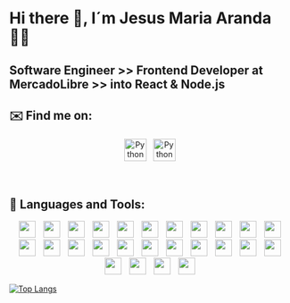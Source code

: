# Hi there 👋, I´m Jesus Maria Aranda  👨‍💻

## Software Engineer >> Frontend Developer at MercadoLibre >> into React & Node.js

<!--
**arandajm/arandajm** is a ✨ _special_ ✨ repository because its `README.md` (this file) appears on your GitHub profile.

Here are some ideas to get you started:

- 🔭 I’m currently working on ...
- 🌱 I’m currently learning ...
- 👯 I’m looking to collaborate on ...
- 🤔 I’m looking for help with ...
- 💬 Ask me about ...
- 📫 How to reach me: ...
- 😄 Pronouns: ...
- ⚡ Fun fact: ...
-->

## ✉️ Find me on:


<p align="center">
 <a href="https://www.linkedin.com/in/aranda-jm/" target="_blank" rel="noopener noreferrer"> <img src="https://cdn.jsdelivr.net/npm/simple-icons@v3/icons/linkedin.svg" alt="Python" height="40" style="vertical-align:top; margin:4px"></a>
 <a href="mailto:jesus.maria.aranda@gmail.com"> <img src="https://cdn.jsdelivr.net/npm/simple-icons@v3/icons/gmail.svg" alt="Python" height="40" style="vertical-align:top; margin:4px"></a>
</p>

<br />

## 🧰 Languages and Tools:
<p align="center">  
  <a target="_blank" rel="noopener noreferrer" href="https://camo.githubusercontent.com/0c6adf0b34772f192a1c98b80ca013f2d69e954738b20062a114d9bbd245aab5/68747470733a2f2f63646e2e737667706f726e2e636f6d2f6c6f676f732f6a6176617363726970742e737667"><img src="https://camo.githubusercontent.com/0c6adf0b34772f192a1c98b80ca013f2d69e954738b20062a114d9bbd245aab5/68747470733a2f2f63646e2e737667706f726e2e636f6d2f6c6f676f732f6a6176617363726970742e737667" width="30px" height="30px" hspace="5" data-canonical-src="https://cdn.svgporn.com/logos/javascript.svg" style="max-width:100%;"></a>
  <a target="_blank" rel="noopener noreferrer" href="https://camo.githubusercontent.com/0bb402939edb9c333066f4d8c36448ad145d5b0afa1b388b871140235f501359/68747470733a2f2f63646e2e737667706f726e2e636f6d2f6c6f676f732f747970657363726970742d69636f6e2e737667"><img src="https://camo.githubusercontent.com/0bb402939edb9c333066f4d8c36448ad145d5b0afa1b388b871140235f501359/68747470733a2f2f63646e2e737667706f726e2e636f6d2f6c6f676f732f747970657363726970742d69636f6e2e737667" width="30px" height="30px" hspace="5" data-canonical-src="https://cdn.svgporn.com/logos/typescript-icon.svg" style="max-width:100%;"></a>
  <a target="_blank" rel="noopener noreferrer" href="https://camo.githubusercontent.com/258e4f46e082ec3dcfa3c4a90970a3d69d992c78c977ba7e0dd47b100a66f6f2/68747470733a2f2f63646e2e737667706f726e2e636f6d2f6c6f676f732f72656163742e737667"><img src="https://camo.githubusercontent.com/258e4f46e082ec3dcfa3c4a90970a3d69d992c78c977ba7e0dd47b100a66f6f2/68747470733a2f2f63646e2e737667706f726e2e636f6d2f6c6f676f732f72656163742e737667" width="30px" height="30px" hspace="5" data-canonical-src="https://cdn.svgporn.com/logos/react.svg" style="max-width:100%;"></a>
   <a target="_blank" rel="noopener noreferrer" href="https://camo.githubusercontent.com/3bb4e08007aeb844bff964ccb7d928b237019cf9c83a37ac66f763cd01d8ce1a/68747470733a2f2f63646e2e737667706f726e2e636f6d2f6c6f676f732f6e6f64656a732d69636f6e2e737667"><img src="https://camo.githubusercontent.com/3bb4e08007aeb844bff964ccb7d928b237019cf9c83a37ac66f763cd01d8ce1a/68747470733a2f2f63646e2e737667706f726e2e636f6d2f6c6f676f732f6e6f64656a732d69636f6e2e737667" width="30px" height="30px" hspace="5" data-canonical-src="https://cdn.svgporn.com/logos/nodejs-icon.svg" style="max-width:100%;"></a>
  <a target="_blank" rel="noopener noreferrer" href="https://camo.githubusercontent.com/c5a472600361aef03d940d262f424b49c376f66fc1ff867fba79dc0184f5d577/68747470733a2f2f63646e2e737667706f726e2e636f6d2f6c6f676f732f616e67756c61722d69636f6e2e737667"><img src="https://camo.githubusercontent.com/c5a472600361aef03d940d262f424b49c376f66fc1ff867fba79dc0184f5d577/68747470733a2f2f63646e2e737667706f726e2e636f6d2f6c6f676f732f616e67756c61722d69636f6e2e737667" width="30px" height="30px" hspace="5" data-canonical-src="https://cdn.svgporn.com/logos/angular-icon.svg" style="max-width:100%;"></a>
   <a target="_blank" rel="noopener noreferrer" href="https://camo.githubusercontent.com/2fcba7836008c09ac57d928bd0756215178d9aafc555ddb34eecd0b9653fbcb3/68747470733a2f2f63646e2e737667706f726e2e636f6d2f6c6f676f732f626162656c2e737667"><img src="https://raw.githubusercontent.com/webpack/media/master/logo/icon-square-small.png" width="30px" height="30px" hspace="5" data-canonical-src="https://cdn.svgporn.com/logos/babel.svg" style="max-width:100%;"></a> 
   <a target="_blank" rel="noopener noreferrer" href="https://camo.githubusercontent.com/2fcba7836008c09ac57d928bd0756215178d9aafc555ddb34eecd0b9653fbcb3/68747470733a2f2f63646e2e737667706f726e2e636f6d2f6c6f676f732f626162656c2e737667"><img src="https://camo.githubusercontent.com/2fcba7836008c09ac57d928bd0756215178d9aafc555ddb34eecd0b9653fbcb3/68747470733a2f2f63646e2e737667706f726e2e636f6d2f6c6f676f732f626162656c2e737667" width="30px" height="30px" hspace="5" data-canonical-src="https://cdn.svgporn.com/logos/babel.svg" style="max-width:100%;"></a>
   <a target="_blank" rel="noopener noreferrer" href="https://camo.githubusercontent.com/e128a7ebc1defedc5413a9c76cbbcdc489b0f89fb009e6a5d661bdbede30d3bd/68747470733a2f2f63646e2e737667706f726e2e636f6d2f6c6f676f732f6d6f6e676f64622e737667"><img src="https://camo.githubusercontent.com/e128a7ebc1defedc5413a9c76cbbcdc489b0f89fb009e6a5d661bdbede30d3bd/68747470733a2f2f63646e2e737667706f726e2e636f6d2f6c6f676f732f6d6f6e676f64622e737667" width="30px" height="30px" hspace="5" data-canonical-src="https://cdn.svgporn.com/logos/mongodb.svg" style="max-width:100%;"></a> 
  <a target="_blank" rel="noopener noreferrer" href="https://camo.githubusercontent.com/0a6ef04b1c423027658e0a15df6296f8b93a76459be3adc5ce69df27eaed7575/68747470733a2f2f63646e2e737667706f726e2e636f6d2f6c6f676f732f68746d6c2d352e737667"><img src="https://camo.githubusercontent.com/0a6ef04b1c423027658e0a15df6296f8b93a76459be3adc5ce69df27eaed7575/68747470733a2f2f63646e2e737667706f726e2e636f6d2f6c6f676f732f68746d6c2d352e737667" width="30px" height="30px" hspace="5" data-canonical-src="https://cdn.svgporn.com/logos/html-5.svg" style="max-width:100%;"></a>
 <a target="_blank" rel="noopener noreferrer" href="https://camo.githubusercontent.com/367dd0be4d8a115eea884c2794dd1ab8751034782a4cf9f0d0c1155fd984a7d0/68747470733a2f2f63646e2e737667706f726e2e636f6d2f6c6f676f732f6373732d332e737667"><img src="https://camo.githubusercontent.com/367dd0be4d8a115eea884c2794dd1ab8751034782a4cf9f0d0c1155fd984a7d0/68747470733a2f2f63646e2e737667706f726e2e636f6d2f6c6f676f732f6373732d332e737667" width="30px" height="30px" hspace="5" data-canonical-src="https://cdn.svgporn.com/logos/css-3.svg" style="max-width:100%;"></a>
 <a target="_blank" rel="noopener noreferrer" href="https://camo.githubusercontent.com/0984a2a03d3a8a3d4deb5769a2c44902d19abef9bf1f7c6db9d834a16efbb48b/68747470733a2f2f63646e2e737667706f726e2e636f6d2f6c6f676f732f6a656e6b696e732e737667"><img src="https://camo.githubusercontent.com/0984a2a03d3a8a3d4deb5769a2c44902d19abef9bf1f7c6db9d834a16efbb48b/68747470733a2f2f63646e2e737667706f726e2e636f6d2f6c6f676f732f6a656e6b696e732e737667" width="30px" height="30px" hspace="5" data-canonical-src="https://cdn.svgporn.com/logos/jenkins.svg" style="max-width:100%;"></a>  
  <a target="_blank" rel="noopener noreferrer" href="https://camo.githubusercontent.com/0794037c301f4b831f915b590be46f240f39d499d6d3a69097c931dda0acf80f/68747470733a2f2f63646e2e737667706f726e2e636f6d2f6c6f676f732f6a6972612e737667"><img src="https://camo.githubusercontent.com/0794037c301f4b831f915b590be46f240f39d499d6d3a69097c931dda0acf80f/68747470733a2f2f63646e2e737667706f726e2e636f6d2f6c6f676f732f6a6972612e737667" width="30px" height="30px" hspace="5" data-canonical-src="https://cdn.svgporn.com/logos/jira.svg" style="max-width:100%;"></a>  
  <a target="_blank" rel="noopener noreferrer" href="https://camo.githubusercontent.com/6b3fa9c81cf0e9ab62d8459f58cc160b2a458baa4411a26e5f7eaa9657e05bc5/68747470733a2f2f63646e2e737667706f726e2e636f6d2f6c6f676f732f706f73746d616e2e737667"><img src="https://camo.githubusercontent.com/6b3fa9c81cf0e9ab62d8459f58cc160b2a458baa4411a26e5f7eaa9657e05bc5/68747470733a2f2f63646e2e737667706f726e2e636f6d2f6c6f676f732f706f73746d616e2e737667" width="30px" height="30px" hspace="5" data-canonical-src="https://cdn.svgporn.com/logos/postman.svg" style="max-width:100%;"></a>
  <a target="_blank" rel="noopener noreferrer" href="https://camo.githubusercontent.com/43f0abd518423f1704c3b85b4b71538f18a8a233ac940ecccef9e4a8893f4e95/68747470733a2f2f63646e2e737667706f726e2e636f6d2f6c6f676f732f736173732e737667"><img src="https://camo.githubusercontent.com/43f0abd518423f1704c3b85b4b71538f18a8a233ac940ecccef9e4a8893f4e95/68747470733a2f2f63646e2e737667706f726e2e636f6d2f6c6f676f732f736173732e737667" width="30px" height="30px" hspace="5" data-canonical-src="https://cdn.svgporn.com/logos/sass.svg" style="max-width:100%;"></a>
  <a target="_blank" rel="noopener noreferrer" href="https://camo.githubusercontent.com/af486d9170c36d770475cb2626f0f6d869f4fbf1e6ea12b7cfd566a262283058/68747470733a2f2f63646e2e737667706f726e2e636f6d2f6c6f676f732f6e706d2e737667"><img src="https://camo.githubusercontent.com/af486d9170c36d770475cb2626f0f6d869f4fbf1e6ea12b7cfd566a262283058/68747470733a2f2f63646e2e737667706f726e2e636f6d2f6c6f676f732f6e706d2e737667" width="30px" height="30px" hspace="5" data-canonical-src="https://cdn.svgporn.com/logos/npm.svg" style="max-width:100%;"></a>
  <a target="_blank" rel="noopener noreferrer" href="https://camo.githubusercontent.com/1b6bcb75fd55036a4d54b2737259d4f8d3217e74917d86c2e5a6614eac6ff799/68747470733a2f2f63646e2e737667706f726e2e636f6d2f6c6f676f732f6e6f64656d6f6e2e737667"><img src="https://camo.githubusercontent.com/1b6bcb75fd55036a4d54b2737259d4f8d3217e74917d86c2e5a6614eac6ff799/68747470733a2f2f63646e2e737667706f726e2e636f6d2f6c6f676f732f6e6f64656d6f6e2e737667" width="30px" height="30px" hspace="5" data-canonical-src="https://cdn.svgporn.com/logos/nodemon.svg" style="max-width:100%;"></a>
  <a target="_blank" rel="noopener noreferrer" href="https://camo.githubusercontent.com/d2821617ebb471dac3033a3e0b8e17c692f6ed59c0c9ad8acdfa7562a6ea6a81/68747470733a2f2f63646e2e737667706f726e2e636f6d2f6c6f676f732f6769742d69636f6e2e737667"><img src="https://camo.githubusercontent.com/d2821617ebb471dac3033a3e0b8e17c692f6ed59c0c9ad8acdfa7562a6ea6a81/68747470733a2f2f63646e2e737667706f726e2e636f6d2f6c6f676f732f6769742d69636f6e2e737667" width="30px" height="30px" hspace="5" data-canonical-src="https://cdn.svgporn.com/logos/git-icon.svg" style="max-width:100%;"></a>
  <a target="_blank" rel="noopener noreferrer" href="https://camo.githubusercontent.com/bffb4bdbf5fef80832f16ae708b8743c0c5a1391cc0348b9f97a92851a0ab375/68747470733a2f2f63646e2e737667706f726e2e636f6d2f6c6f676f732f646f636b65722d69636f6e2e737667"><img src="https://camo.githubusercontent.com/bffb4bdbf5fef80832f16ae708b8743c0c5a1391cc0348b9f97a92851a0ab375/68747470733a2f2f63646e2e737667706f726e2e636f6d2f6c6f676f732f646f636b65722d69636f6e2e737667" width="30px" height="30px" hspace="5" data-canonical-src="https://cdn.svgporn.com/logos/docker-icon.svg" style="max-width:100%;"></a>  
  <a target="_blank" rel="noopener noreferrer" href="https://camo.githubusercontent.com/13dab343af62a5dbed682724bf0985e6b5261a23d0be14c9015d43405daa2f6b/68747470733a2f2f63646e2e737667706f726e2e636f6d2f6c6f676f732f6177732e737667"><img src="https://camo.githubusercontent.com/13dab343af62a5dbed682724bf0985e6b5261a23d0be14c9015d43405daa2f6b/68747470733a2f2f63646e2e737667706f726e2e636f6d2f6c6f676f732f6177732e737667" width="30px" height="30px" hspace="5" data-canonical-src="https://cdn.svgporn.com/logos/aws.svg" style="max-width:100%;"></a>
  <a target="_blank" rel="noopener noreferrer" href="https://camo.githubusercontent.com/3f561621200c809ef1a6047b0539b47124a15ed75d374536846af8ad4c04b50c/68747470733a2f2f63646e2e737667706f726e2e636f6d2f6c6f676f732f676f6f676c652d636c6f75642e737667"><img src="https://camo.githubusercontent.com/3f561621200c809ef1a6047b0539b47124a15ed75d374536846af8ad4c04b50c/68747470733a2f2f63646e2e737667706f726e2e636f6d2f6c6f676f732f676f6f676c652d636c6f75642e737667" width="30px" height="30px" hspace="5" data-canonical-src="https://cdn.svgporn.com/logos/google-cloud.svg" style="max-width:100%;"></a>
  <a target="_blank" rel="noopener noreferrer" href="https://camo.githubusercontent.com/25d520c2a6b1982104ced9b0cc3d72a0c9eaaba575ef4d3b87a00b1725c91bd7/68747470733a2f2f63646e2e737667706f726e2e636f6d2f6c6f676f732f736c61636b2d69636f6e2e737667"><img src="https://camo.githubusercontent.com/25d520c2a6b1982104ced9b0cc3d72a0c9eaaba575ef4d3b87a00b1725c91bd7/68747470733a2f2f63646e2e737667706f726e2e636f6d2f6c6f676f732f736c61636b2d69636f6e2e737667" width="30px" height="30px" hspace="5" data-canonical-src="https://cdn.svgporn.com/logos/slack-icon.svg" style="max-width:100%;"></a>
  <a target="_blank" rel="noopener noreferrer" href="https://camo.githubusercontent.com/2bb57a10ed33316891dd8b897506661383ec08ec23fdfddb321c47b1199a834e/68747470733a2f2f63646e2e737667706f726e2e636f6d2f6c6f676f732f70726f746163746f722e737667"><img src="https://camo.githubusercontent.com/2bb57a10ed33316891dd8b897506661383ec08ec23fdfddb321c47b1199a834e/68747470733a2f2f63646e2e737667706f726e2e636f6d2f6c6f676f732f70726f746163746f722e737667" width="30px" height="30px" hspace="5" data-canonical-src="https://cdn.svgporn.com/logos/protactor.svg" style="max-width:100%;"></a>
 <a target="_blank" rel="noopener noreferrer" href="https://camo.githubusercontent.com/0eb9967c255e62ed94ab84b813bb2359a047865026c482bdcb3f6eb215699119/68747470733a2f2f63646e2e737667706f726e2e636f6d2f6c6f676f732f6a6176612e737667"><img src="https://camo.githubusercontent.com/0eb9967c255e62ed94ab84b813bb2359a047865026c482bdcb3f6eb215699119/68747470733a2f2f63646e2e737667706f726e2e636f6d2f6c6f676f732f6a6176612e737667" width="30px" height="30px" hspace="5" data-canonical-src="https://cdn.svgporn.com/logos/java.svg" style="max-width:100%;"></a>
  <a target="_blank" rel="noopener noreferrer" href="https://camo.githubusercontent.com/49ba0b38a29b3986fb8db24be7d379c47587f6b84bd3be5b9b79f4dcb89a793a/68747470733a2f2f63646e2e737667706f726e2e636f6d2f6c6f676f732f737072696e672d69636f6e2e737667"><img src="https://camo.githubusercontent.com/49ba0b38a29b3986fb8db24be7d379c47587f6b84bd3be5b9b79f4dcb89a793a/68747470733a2f2f63646e2e737667706f726e2e636f6d2f6c6f676f732f737072696e672d69636f6e2e737667" width="30px" height="30px" hspace="5" data-canonical-src="https://cdn.svgporn.com/logos/spring-icon.svg" style="max-width:100%;"></a>
  <a target="_blank" rel="noopener noreferrer" href="https://camo.githubusercontent.com/96e43701d83561899724a89d71187445b7b8f4fe84518a3ea5bec8f85bd207bf/68747470733a2f2f63646e2e737667706f726e2e636f6d2f6c6f676f732f737761676765722e737667"><img src="https://camo.githubusercontent.com/96e43701d83561899724a89d71187445b7b8f4fe84518a3ea5bec8f85bd207bf/68747470733a2f2f63646e2e737667706f726e2e636f6d2f6c6f676f732f737761676765722e737667" width="30px" height="30px" hspace="5" data-canonical-src="https://cdn.svgporn.com/logos/swagger.svg" style="max-width:100%;"></a>
  <a target="_blank" rel="noopener noreferrer" href="https://camo.githubusercontent.com/e34e04eeeced316c268974bb91c5a9231ca5ec3135aa1050de23bbfb2a1ac298/68747470733a2f2f63646e2e737667706f726e2e636f6d2f6c6f676f732f6d6176656e2e737667"><img src="https://camo.githubusercontent.com/e34e04eeeced316c268974bb91c5a9231ca5ec3135aa1050de23bbfb2a1ac298/68747470733a2f2f63646e2e737667706f726e2e636f6d2f6c6f676f732f6d6176656e2e737667" width="30px" height="30px" hspace="5" data-canonical-src="https://cdn.svgporn.com/logos/maven.svg" style="max-width:100%;"></a>
</div>

<br />

[![Top Langs](https://github-readme-stats.vercel.app/api/top-langs/?username=arandajm&layout=compact)](https://github.com/anuraghazra/github-readme-stats)
